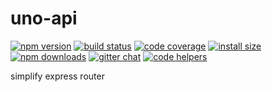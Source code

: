 # uno-api

[![npm version](https://img.shields.io/npm/v/uno-api.svg?style=flat-square)](https://www.npmjs.org/package/uno-api)
[![build status](https://img.shields.io/travis/uno-api/uno-api.svg?style=flat-square)](https://travis-ci.org/uno-api/uno-api)
[![code coverage](https://img.shields.io/coveralls/mzabriskie/uno-api.svg?style=flat-square)](https://coveralls.io/r/mzabriskie/uno-api)
[![install size](https://packagephobia.now.sh/badge?p=uno-api)](https://packagephobia.now.sh/result?p=uno-api)
[![npm downloads](https://img.shields.io/npm/dm/uno-api.svg?style=flat-square)](http://npm-stat.com/charts.html?package=uno-api)
[![gitter chat](https://img.shields.io/gitter/room/mzabriskie/uno-api.svg?style=flat-square)](https://gitter.im/mzabriskie/uno-api)
[![code helpers](https://www.codetriage.com/uno-api/uno-api/badges/users.svg)](https://www.codetriage.com/uno-api/uno-api)

simplify express router
